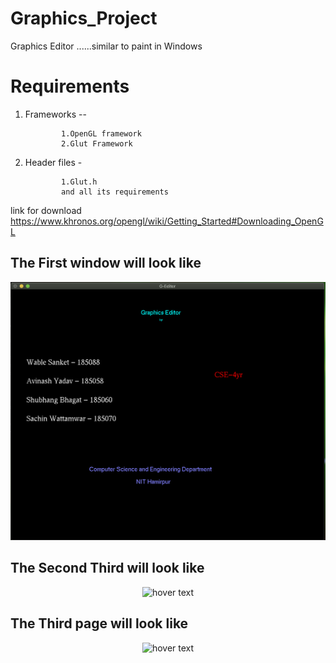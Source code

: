 # Graphics_Project
Graphics Editor ......similar to paint in Windows
# Requirements
 1. Frameworks -- 
 
                1.OpenGL framework
                2.Glut Framework
                

 2. Header files -
 
                1.Glut.h
                and all its requirements


link for download https://www.khronos.org/opengl/wiki/Getting_Started#Downloading_OpenGL



## The First window will look like

<p align="center">
  <img src="https://github.com/Sanketwable/Graphics_Project/blob/master/Images/firstpage.png" width="600" title="hover text">
</p>

## The Second Third will look like

<p align="center">
  <img src="https://github.com/Sanketwable/Graphics_Project/blob/master/Images/secondpage.png" width ="600" title="hover text">
</p>

## The Third page will look like 

<p align="center">
  <img src="https://github.com/Sanketwable/Graphics_Project/blob/master/Images/thirdpage.png" width="600" title="hover text">
</p>
